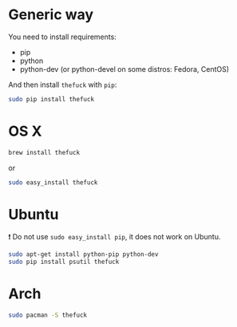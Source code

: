 # Generic way

You need to install requirements:
- pip
- python
- python-dev (or python-devel on some distros: Fedora, CentOS)

And then install `thefuck` with `pip`:

```bash
sudo pip install thefuck
```

# OS X

```bash
brew install thefuck
```

or

```bash
sudo easy_install thefuck
```

# Ubuntu

:exclamation: Do not use `sudo easy_install pip`, it does not work on Ubuntu.

```bash
sudo apt-get install python-pip python-dev
sudo pip install psutil thefuck
```

# Arch

```bash
sudo pacman -S thefuck
```